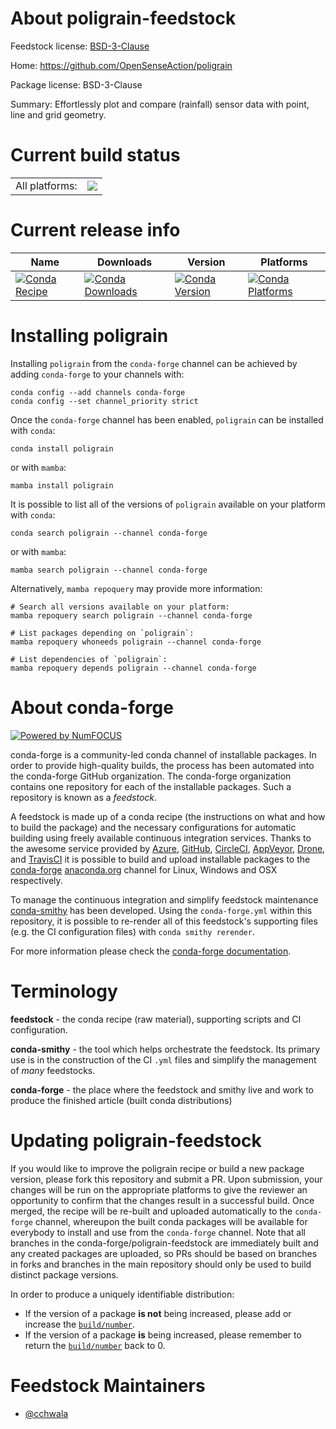About poligrain-feedstock
=========================

Feedstock license: [BSD-3-Clause](https://github.com/conda-forge/poligrain-feedstock/blob/main/LICENSE.txt)

Home: https://github.com/OpenSenseAction/poligrain

Package license: BSD-3-Clause

Summary: Effortlessly plot and compare (rainfall) sensor data with point, line and grid geometry.

Current build status
====================


<table><tr><td>All platforms:</td>
    <td>
      <a href="https://dev.azure.com/conda-forge/feedstock-builds/_build/latest?definitionId=22682&branchName=main">
        <img src="https://dev.azure.com/conda-forge/feedstock-builds/_apis/build/status/poligrain-feedstock?branchName=main">
      </a>
    </td>
  </tr>
</table>

Current release info
====================

| Name | Downloads | Version | Platforms |
| --- | --- | --- | --- |
| [![Conda Recipe](https://img.shields.io/badge/recipe-poligrain-green.svg)](https://anaconda.org/conda-forge/poligrain) | [![Conda Downloads](https://img.shields.io/conda/dn/conda-forge/poligrain.svg)](https://anaconda.org/conda-forge/poligrain) | [![Conda Version](https://img.shields.io/conda/vn/conda-forge/poligrain.svg)](https://anaconda.org/conda-forge/poligrain) | [![Conda Platforms](https://img.shields.io/conda/pn/conda-forge/poligrain.svg)](https://anaconda.org/conda-forge/poligrain) |

Installing poligrain
====================

Installing `poligrain` from the `conda-forge` channel can be achieved by adding `conda-forge` to your channels with:

```
conda config --add channels conda-forge
conda config --set channel_priority strict
```

Once the `conda-forge` channel has been enabled, `poligrain` can be installed with `conda`:

```
conda install poligrain
```

or with `mamba`:

```
mamba install poligrain
```

It is possible to list all of the versions of `poligrain` available on your platform with `conda`:

```
conda search poligrain --channel conda-forge
```

or with `mamba`:

```
mamba search poligrain --channel conda-forge
```

Alternatively, `mamba repoquery` may provide more information:

```
# Search all versions available on your platform:
mamba repoquery search poligrain --channel conda-forge

# List packages depending on `poligrain`:
mamba repoquery whoneeds poligrain --channel conda-forge

# List dependencies of `poligrain`:
mamba repoquery depends poligrain --channel conda-forge
```


About conda-forge
=================

[![Powered by
NumFOCUS](https://img.shields.io/badge/powered%20by-NumFOCUS-orange.svg?style=flat&colorA=E1523D&colorB=007D8A)](https://numfocus.org)

conda-forge is a community-led conda channel of installable packages.
In order to provide high-quality builds, the process has been automated into the
conda-forge GitHub organization. The conda-forge organization contains one repository
for each of the installable packages. Such a repository is known as a *feedstock*.

A feedstock is made up of a conda recipe (the instructions on what and how to build
the package) and the necessary configurations for automatic building using freely
available continuous integration services. Thanks to the awesome service provided by
[Azure](https://azure.microsoft.com/en-us/services/devops/), [GitHub](https://github.com/),
[CircleCI](https://circleci.com/), [AppVeyor](https://www.appveyor.com/),
[Drone](https://cloud.drone.io/welcome), and [TravisCI](https://travis-ci.com/)
it is possible to build and upload installable packages to the
[conda-forge](https://anaconda.org/conda-forge) [anaconda.org](https://anaconda.org/)
channel for Linux, Windows and OSX respectively.

To manage the continuous integration and simplify feedstock maintenance
[conda-smithy](https://github.com/conda-forge/conda-smithy) has been developed.
Using the ``conda-forge.yml`` within this repository, it is possible to re-render all of
this feedstock's supporting files (e.g. the CI configuration files) with ``conda smithy rerender``.

For more information please check the [conda-forge documentation](https://conda-forge.org/docs/).

Terminology
===========

**feedstock** - the conda recipe (raw material), supporting scripts and CI configuration.

**conda-smithy** - the tool which helps orchestrate the feedstock.
                   Its primary use is in the construction of the CI ``.yml`` files
                   and simplify the management of *many* feedstocks.

**conda-forge** - the place where the feedstock and smithy live and work to
                  produce the finished article (built conda distributions)


Updating poligrain-feedstock
============================

If you would like to improve the poligrain recipe or build a new
package version, please fork this repository and submit a PR. Upon submission,
your changes will be run on the appropriate platforms to give the reviewer an
opportunity to confirm that the changes result in a successful build. Once
merged, the recipe will be re-built and uploaded automatically to the
`conda-forge` channel, whereupon the built conda packages will be available for
everybody to install and use from the `conda-forge` channel.
Note that all branches in the conda-forge/poligrain-feedstock are
immediately built and any created packages are uploaded, so PRs should be based
on branches in forks and branches in the main repository should only be used to
build distinct package versions.

In order to produce a uniquely identifiable distribution:
 * If the version of a package **is not** being increased, please add or increase
   the [``build/number``](https://docs.conda.io/projects/conda-build/en/latest/resources/define-metadata.html#build-number-and-string).
 * If the version of a package **is** being increased, please remember to return
   the [``build/number``](https://docs.conda.io/projects/conda-build/en/latest/resources/define-metadata.html#build-number-and-string)
   back to 0.

Feedstock Maintainers
=====================

* [@cchwala](https://github.com/cchwala/)

